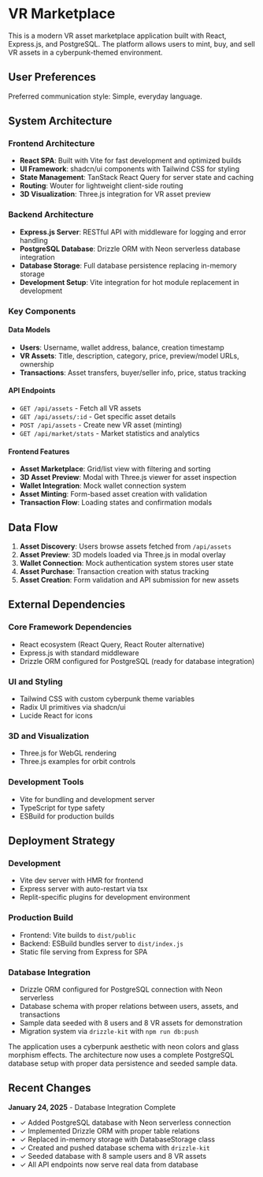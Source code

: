 # VR Marketplace

This is a modern VR asset marketplace application built with React, Express.js, and PostgreSQL. The platform allows users to mint, buy, and sell VR assets in a cyberpunk-themed environment.

## User Preferences

Preferred communication style: Simple, everyday language.

## System Architecture

### Frontend Architecture
- **React SPA**: Built with Vite for fast development and optimized builds
- **UI Framework**: shadcn/ui components with Tailwind CSS for styling
- **State Management**: TanStack React Query for server state and caching
- **Routing**: Wouter for lightweight client-side routing
- **3D Visualization**: Three.js integration for VR asset preview

### Backend Architecture
- **Express.js Server**: RESTful API with middleware for logging and error handling
- **PostgreSQL Database**: Drizzle ORM with Neon serverless database integration
- **Database Storage**: Full database persistence replacing in-memory storage
- **Development Setup**: Vite integration for hot module replacement in development

### Key Components

#### Data Models
- **Users**: Username, wallet address, balance, creation timestamp
- **VR Assets**: Title, description, category, price, preview/model URLs, ownership
- **Transactions**: Asset transfers, buyer/seller info, price, status tracking

#### API Endpoints
- `GET /api/assets` - Fetch all VR assets
- `GET /api/assets/:id` - Get specific asset details
- `POST /api/assets` - Create new VR asset (minting)
- `GET /api/market/stats` - Market statistics and analytics

#### Frontend Features
- **Asset Marketplace**: Grid/list view with filtering and sorting
- **3D Asset Preview**: Modal with Three.js viewer for asset inspection
- **Wallet Integration**: Mock wallet connection system
- **Asset Minting**: Form-based asset creation with validation
- **Transaction Flow**: Loading states and confirmation modals

## Data Flow

1. **Asset Discovery**: Users browse assets fetched from `/api/assets`
2. **Asset Preview**: 3D models loaded via Three.js in modal overlay
3. **Wallet Connection**: Mock authentication system stores user state
4. **Asset Purchase**: Transaction creation with status tracking
5. **Asset Creation**: Form validation and API submission for new assets

## External Dependencies

### Core Framework Dependencies
- React ecosystem (React Query, React Router alternative)
- Express.js with standard middleware
- Drizzle ORM configured for PostgreSQL (ready for database integration)

### UI and Styling
- Tailwind CSS with custom cyberpunk theme variables
- Radix UI primitives via shadcn/ui
- Lucide React for icons

### 3D and Visualization
- Three.js for WebGL rendering
- Three.js examples for orbit controls

### Development Tools
- Vite for bundling and development server
- TypeScript for type safety
- ESBuild for production builds

## Deployment Strategy

### Development
- Vite dev server with HMR for frontend
- Express server with auto-restart via tsx
- Replit-specific plugins for development environment

### Production Build
- Frontend: Vite builds to `dist/public`
- Backend: ESBuild bundles server to `dist/index.js`
- Static file serving from Express for SPA

### Database Integration
- Drizzle ORM configured for PostgreSQL connection with Neon serverless
- Database schema with proper relations between users, assets, and transactions
- Sample data seeded with 8 users and 8 VR assets for demonstration
- Migration system via `drizzle-kit` with `npm run db:push`

The application uses a cyberpunk aesthetic with neon colors and glass morphism effects. The architecture now uses a complete PostgreSQL database setup with proper data persistence and seeded sample data.

## Recent Changes

**January 24, 2025** - Database Integration Complete
- ✓ Added PostgreSQL database with Neon serverless connection
- ✓ Implemented Drizzle ORM with proper table relations
- ✓ Replaced in-memory storage with DatabaseStorage class
- ✓ Created and pushed database schema with `drizzle-kit`
- ✓ Seeded database with 8 sample users and 8 VR assets
- ✓ All API endpoints now serve real data from database